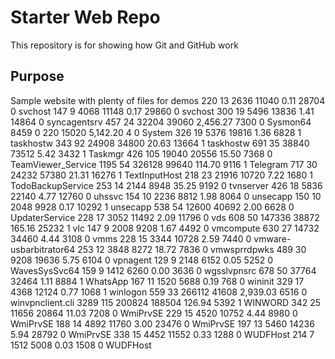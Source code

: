 # Starter Web Repo

This repository is for showing how Git and GitHub work

## Purpose

Sample website with plenty of files for demos
   220      13     2636      11040       0.11  28704   0 svchost
   147       9     4068      11148       0.17  29860   0 svchost
   300      19     5496      13836       1.41  14864   0 syncagentsrv
   457      24    32204      39060   2,456.27   7300   0 Sysmon64
  8459       0      220      15020   5,142.20      4   0 System
   326      19     5376      19816       1.36   6828   1 taskhostw
   343      92    24908      34800      20.63  13664   1 taskhostw
   691      35    38840      73512       5.42   3432   1 Taskmgr
   426     105    19040      20556      15.50   7368   0 TeamViewer_Service
  1195      54   326128      99640     114.70   9116   1 Telegram
   717      30    24232      57380      21.31  16276   1 TextInputHost
   218      23    21916      10720       7.22   1680   1 TodoBackupService
   253      14     2144       8948      35.25   9192   0 tvnserver
   426      18     5836      22140       4.77  12760   0 uhssvc
   154      10     2236       8812       1.98   8064   0 unsecapp
   150      10     2048       9928       0.17  10292   1 unsecapp
   538      54    12600      40692       2.00   6628   0 UpdaterService
   228      17     3052      11492       2.09  11796   0 vds
   608      50   147336      38872     165.16  25232   1 vlc
   147       9     2008       9208       1.67   4492   0 vmcompute
   630      27    14732      34460       4.44   3108   0 vmms
   228      15     3344      10728       2.59   7440   0 vmware-usbarbitrator64
   253      12     3848       8272      18.72   7836   0 vmwsprrdpwks
   489      30     9208      19636       5.75   6104   0 vpnagent
   129       9     2148       6152       0.05   5252   0 WavesSysSvc64
   159       9     1412       6260       0.00   3636   0 wgsslvpnsrc
   678      50    37764      32464       1.11   8884   1 WhatsApp
   167      11     1520       5688       0.19    768   0 wininit
   329      17     4368      12124       0.77   1068   1 winlogon
   559      33   266112      41608   2,939.03   6516   0 winvpnclient.cli
  3289     115   200824     188504     126.94   5392   1 WINWORD
   342      25    11656      20864      11.03   7208   0 WmiPrvSE
   229      15     4520      10752       4.44   8980   0 WmiPrvSE
   188      14     4892      11760       3.00  23476   0 WmiPrvSE
   197      13     5460      14236       5.94  28792   0 WmiPrvSE
   338      15     4452      11552       0.33   1288   0 WUDFHost
   214       7     1512       5008       0.03   1508   0 WUDFHost
